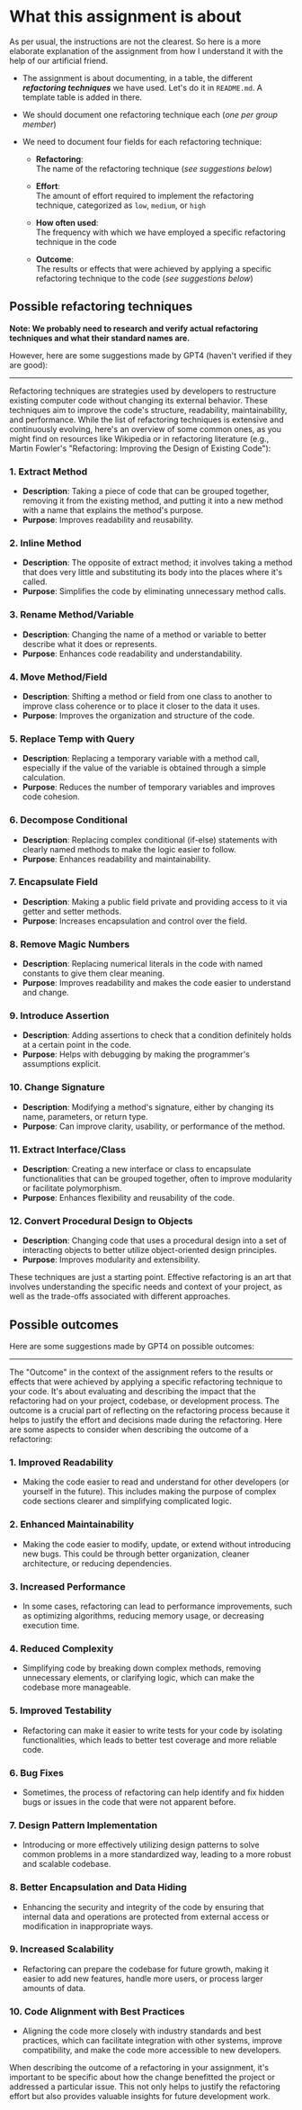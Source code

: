 # What this assignment is about

As per usual, the instructions are not the clearest. So here is a more elaborate explanation of the assignment from how I understand it with the help of our artificial friend.

- The assignment is about documenting, in a table, the different ***refactoring techniques*** we have used. Let's do it in `README.md`. A template table is added in there.

- We should document one refactoring technique each (*one per group member*)

- We need to document four fields for each refactoring technique:

    - **Refactoring**:\
    The name of the refactoring technique (*see suggestions below*)

    - **Effort**:\
    The amount of effort required to implement the refactoring technique, categorized as `low`, `medium`, or `high`

    - **How often used**:\
    The frequency with which we have employed a specific refactoring technique in the code

    - **Outcome**:\
    The results or effects that were achieved by applying a specific refactoring technique to the code (*see suggestions below*)

## Possible refactoring techniques

**Note: We probably need to research and verify actual refactoring techniques and what their standard names are.**

However, here are some suggestions made by GPT4 (haven't verified if they are good):

---

Refactoring techniques are strategies used by developers to restructure existing computer code without changing its external behavior. These techniques aim to improve the code's structure, readability, maintainability, and performance. While the list of refactoring techniques is extensive and continuously evolving, here's an overview of some common ones, as you might find on resources like Wikipedia or in refactoring literature (e.g., Martin Fowler's "Refactoring: Improving the Design of Existing Code"):

### 1. **Extract Method**
- **Description**: Taking a piece of code that can be grouped together, removing it from the existing method, and putting it into a new method with a name that explains the method's purpose.
- **Purpose**: Improves readability and reusability.

### 2. **Inline Method**
- **Description**: The opposite of extract method; it involves taking a method that does very little and substituting its body into the places where it's called.
- **Purpose**: Simplifies the code by eliminating unnecessary method calls.

### 3. **Rename Method/Variable**
- **Description**: Changing the name of a method or variable to better describe what it does or represents.
- **Purpose**: Enhances code readability and understandability.

### 4. **Move Method/Field**
- **Description**: Shifting a method or field from one class to another to improve class coherence or to place it closer to the data it uses.
- **Purpose**: Improves the organization and structure of the code.

### 5. **Replace Temp with Query**
- **Description**: Replacing a temporary variable with a method call, especially if the value of the variable is obtained through a simple calculation.
- **Purpose**: Reduces the number of temporary variables and improves code cohesion.

### 6. **Decompose Conditional**
- **Description**: Replacing complex conditional (if-else) statements with clearly named methods to make the logic easier to follow.
- **Purpose**: Enhances readability and maintainability.

### 7. **Encapsulate Field**
- **Description**: Making a public field private and providing access to it via getter and setter methods.
- **Purpose**: Increases encapsulation and control over the field.

### 8. **Remove Magic Numbers**
- **Description**: Replacing numerical literals in the code with named constants to give them clear meaning.
- **Purpose**: Improves readability and makes the code easier to understand and change.

### 9. **Introduce Assertion**
- **Description**: Adding assertions to check that a condition definitely holds at a certain point in the code.
- **Purpose**: Helps with debugging by making the programmer's assumptions explicit.

### 10. **Change Signature**
- **Description**: Modifying a method's signature, either by changing its name, parameters, or return type.
- **Purpose**: Can improve clarity, usability, or performance of the method.

### 11. **Extract Interface/Class**
- **Description**: Creating a new interface or class to encapsulate functionalities that can be grouped together, often to improve modularity or facilitate polymorphism.
- **Purpose**: Enhances flexibility and reusability of the code.

### 12. **Convert Procedural Design to Objects**
- **Description**: Changing code that uses a procedural design into a set of interacting objects to better utilize object-oriented design principles.
- **Purpose**: Improves modularity and extensibility.

These techniques are just a starting point. Effective refactoring is an art that involves understanding the specific needs and context of your project, as well as the trade-offs associated with different approaches.

## Possible outcomes

Here are some suggestions made by GPT4 on possible outcomes:

---

The "Outcome" in the context of the assignment refers to the results or effects that were achieved by applying a specific refactoring technique to your code. It's about evaluating and describing the impact that the refactoring had on your project, codebase, or development process. The outcome is a crucial part of reflecting on the refactoring process because it helps to justify the effort and decisions made during the refactoring. Here are some aspects to consider when describing the outcome of a refactoring:

### 1. **Improved Readability**
- Making the code easier to read and understand for other developers (or yourself in the future). This includes making the purpose of complex code sections clearer and simplifying complicated logic.

### 2. **Enhanced Maintainability**
- Making the code easier to modify, update, or extend without introducing new bugs. This could be through better organization, cleaner architecture, or reducing dependencies.

### 3. **Increased Performance**
- In some cases, refactoring can lead to performance improvements, such as optimizing algorithms, reducing memory usage, or decreasing execution time.

### 4. **Reduced Complexity**
- Simplifying code by breaking down complex methods, removing unnecessary elements, or clarifying logic, which can make the codebase more manageable.

### 5. **Improved Testability**
- Refactoring can make it easier to write tests for your code by isolating functionalities, which leads to better test coverage and more reliable code.

### 6. **Bug Fixes**
- Sometimes, the process of refactoring can help identify and fix hidden bugs or issues in the code that were not apparent before.

### 7. **Design Pattern Implementation**
- Introducing or more effectively utilizing design patterns to solve common problems in a more standardized way, leading to a more robust and scalable codebase.

### 8. **Better Encapsulation and Data Hiding**
- Enhancing the security and integrity of the code by ensuring that internal data and operations are protected from external access or modification in inappropriate ways.

### 9. **Increased Scalability**
- Refactoring can prepare the codebase for future growth, making it easier to add new features, handle more users, or process larger amounts of data.

### 10. **Code Alignment with Best Practices**
- Aligning the code more closely with industry standards and best practices, which can facilitate integration with other systems, improve compatibility, and make the code more accessible to new developers.

When describing the outcome of a refactoring in your assignment, it's important to be specific about how the change benefitted the project or addressed a particular issue. This not only helps to justify the refactoring effort but also provides valuable insights for future development work.
